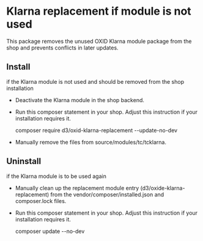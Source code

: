 # Klarna replacement if module is not used

This package removes the unused OXID Klarna module package from the shop and prevents conflicts in later updates.

## Install

if the Klarna module is not used and should be removed from the shop installation

* Deactivate the Klarna module in the shop backend.
* Run this composer statement in your shop. Adjust this instruction if your installation requires it.

    composer require d3/oxid-klarna-replacement --update-no-dev
    
* Manually remove the files from source/modules/tc/tcklarna.

## Uninstall

if the Klarna module is to be used again

* Manually clean up the replacement module entry (d3/oxide-klarna-replacement) from the vendor/composer/installed.json and composer.lock files.
* Run this composer statement in your shop. Adjust this instruction if your installation requires it.

    composer update --no-dev
